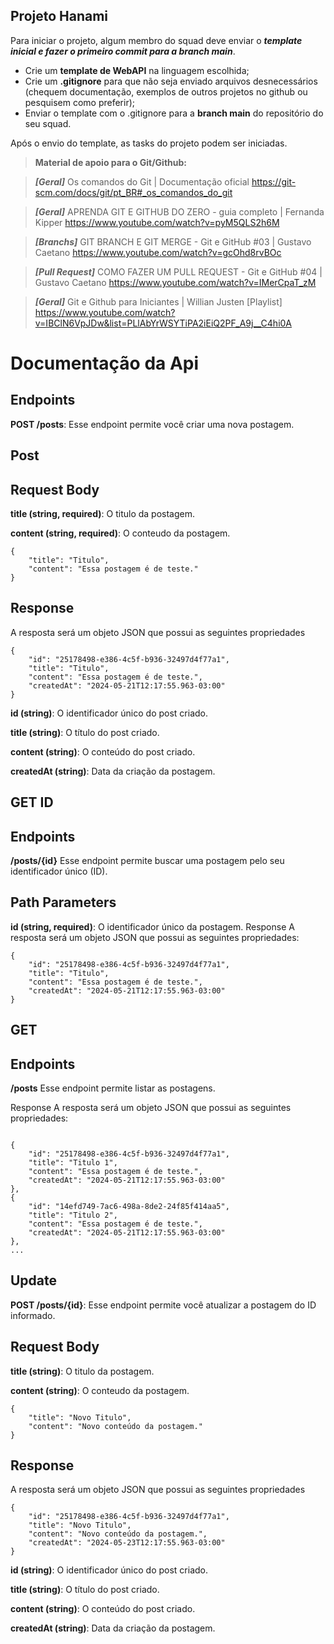 ## Projeto Hanami

Para iniciar o projeto, algum membro do squad deve enviar o ***template inicial e fazer o primeiro commit para a branch main***.

- Crie um **template de WebAPI** na linguagem escolhida;
- Crie um **.gitignore** para que não seja enviado arquivos desnecessários (chequem documentação, exemplos de outros projetos no github ou pesquisem como preferir);
- Enviar o template com o .gitignore para a **branch main** do repositório do seu squad.

Após o envio do template, as tasks do projeto podem ser iniciadas.

> **Material de apoio para o Git/Github:**
> 

> ***[Geral]***
Os comandos do Git | Documentação oficial
https://git-scm.com/docs/git/pt_BR#_os_comandos_do_git
> 

> ***[Geral]***
APRENDA GIT E GITHUB DO ZERO - guia completo | Fernanda Kipper
https://www.youtube.com/watch?v=pyM5QLS2h6M
> 

> ***[Branchs]***
GIT BRANCH E GIT MERGE - Git e GitHub #03 | Gustavo Caetano
https://www.youtube.com/watch?v=gcOhd8rvBOc
> 

> ***[Pull Request]***
COMO FAZER UM PULL REQUEST - Git e GitHub #04 | Gustavo Caetano
https://www.youtube.com/watch?v=IMerCpaT_zM
> 

> ***[Geral]***
Git e Github para Iniciantes | Willian Justen [Playlist]
https://www.youtube.com/watch?v=IBClN6VpJDw&list=PLlAbYrWSYTiPA2iEiQ2PF_A9j__C4hi0A
>


# Documentação da Api


## Endpoints

**POST /posts**:
Esse endpoint permite você criar uma nova postagem.


## Post

## Request Body

**title (string, required)**: O titulo da postagem.

**content (string, required)**: O conteudo da postagem.

```
{
    "title": "Titulo",
    "content": "Essa postagem é de teste."
}
```


## Response

A resposta será um objeto JSON que possui as seguintes propriedades

```
{
    "id": "25178498-e386-4c5f-b936-32497d4f77a1",
    "title": "Titulo",
    "content": "Essa postagem é de teste.",
    "createdAt": "2024-05-21T12:17:55.963-03:00"
}
```


**id (string)**: O identificador único do post criado.

**title (string)**: O título do post criado.

**content (string)**: O conteúdo do post criado.

**createdAt (string)**: Data da criação da postagem.


## GET ID
## Endpoints
**/posts/{id}**
Esse endpoint permite buscar uma postagem pelo seu identificador único (ID).

## Path Parameters
**id (string, required)**: O identificador único da postagem.
Response
A resposta será um objeto JSON que possui as seguintes propriedades:

```
{
    "id": "25178498-e386-4c5f-b936-32497d4f77a1",
    "title": "Titulo",
    "content": "Essa postagem é de teste.",
    "createdAt": "2024-05-21T12:17:55.963-03:00"
}
```

## GET 
## Endpoints
**/posts**
Esse endpoint permite listar as postagens.


Response
A resposta será um objeto JSON que possui as seguintes propriedades:

```

{
    "id": "25178498-e386-4c5f-b936-32497d4f77a1",
    "title": "Titulo 1",
    "content": "Essa postagem é de teste.",
    "createdAt": "2024-05-21T12:17:55.963-03:00"
},
{
    "id": "14efd749-7ac6-498a-8de2-24f85f414aa5",
    "title": "Titulo 2",
    "content": "Essa postagem é de teste.",
    "createdAt": "2024-05-21T12:17:55.963-03:00"
},
...
```



## Update

**POST /posts/{id}**:
Esse endpoint permite você atualizar a postagem do ID informado.

## Request Body

**title (string)**: O titulo da postagem.

**content (string)**: O conteudo da postagem.

```
{
    "title": "Novo Titulo",
    "content": "Novo conteúdo da postagem."
}
```


## Response

A resposta será um objeto JSON que possui as seguintes propriedades

```
{
    "id": "25178498-e386-4c5f-b936-32497d4f77a1",
    "title": "Novo Titulo",
    "content": "Novo conteúdo da postagem.",
    "createdAt": "2024-05-23T12:17:55.963-03:00"
}
```


**id (string)**: O identificador único do post criado.

**title (string)**: O título do post criado.

**content (string)**: O conteúdo do post criado.

**createdAt (string)**: Data da criação da postagem.